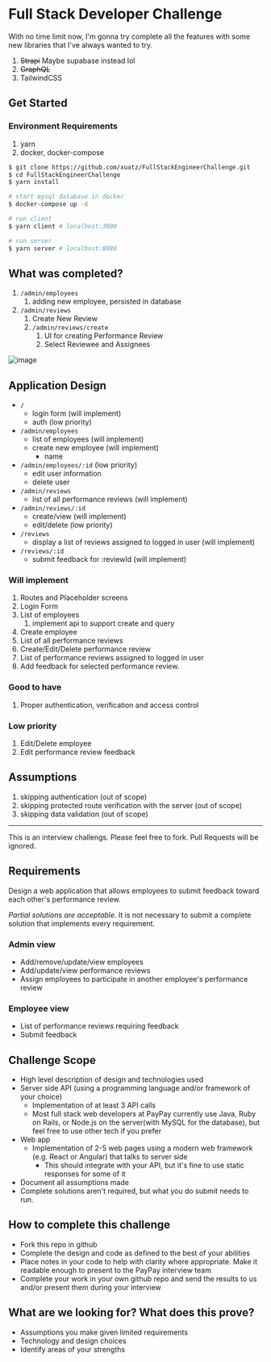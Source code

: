 # Full Stack Developer Challenge

With no time limit now, I'm gonna try complete all the features with some new libraries that I've always wanted to try.

1. ~~Strapi~~ Maybe supabase instead lol
2. ~~GraphQL~~
3. TailwindCSS

## Get Started

### Environment Requirements

1. yarn
2. docker, docker-compose

```sh
$ git clone https://github.com/xuatz/FullStackEngineerChallenge.git
$ cd FullStackEngineerChallenge
$ yarn install

# start mysql database in docker
$ docker-compose up -d

# run client
$ yarn client # localhost:3000

# run server
$ yarn server # localhost:8080
```

## What was completed?

1. `/admin/employees`
   1. adding new employee, persisted in database
1. `/admin/reviews`
   1. Create New Review
   1. `/admin/reviews/create`
      1. UI for creating Performance Review
      1. Select Reviewee and Assignees

![image](https://raw.githubusercontent.com/xuatz/FullStackEngineerChallenge/master/demo.gif)

## Application Design

- `/`
  - login form (will implement)
  - auth (low priority)
- `/admin/employees`
  - list of employees (will implement)
  - create new employee (will implement)
    - name
- `/admin/employees/:id` (low priority)
  - edit user information
  - delete user
- `/admin/reviews`
  - list of all performance reviews (will implement)
- `/admin/reviews/:id`
  - create/view (will implement)
  - edit/delete (low priority)
- `/reviews`
  - display a list of reviews assigned to logged in user (will implement)
- `/reviews/:id`
  - submit feedback for :reviewId (will implement)

### Will implement

1. Routes and Placeholder screens
1. Login Form
1. List of employees
   1. implement api to support create and query
1. Create employee
1. List of all performance reviews
1. Create/Edit/Delete performance review
1. List of performance reviews assigned to logged in user
1. Add feedback for selected performance review.

### Good to have

1. Proper authentication, verification and access control

### Low priority

1. Edit/Delete employee
1. Edit performance review feedback

## Assumptions

1. skipping authentication (out of scope)
1. skipping protected route verification with the server (out of scope)
1. skipping data validation (out of scope)

---

This is an interview challengs. Please feel free to fork. Pull Requests will be ignored.

## Requirements

Design a web application that allows employees to submit feedback toward each other's performance review.

_Partial solutions are acceptable._ It is not necessary to submit a complete solution that implements every requirement.

### Admin view

- Add/remove/update/view employees
- Add/update/view performance reviews
- Assign employees to participate in another employee's performance review

### Employee view

- List of performance reviews requiring feedback
- Submit feedback

## Challenge Scope

- High level description of design and technologies used
- Server side API (using a programming language and/or framework of your choice)
  - Implementation of at least 3 API calls
  - Most full stack web developers at PayPay currently use Java, Ruby on Rails, or Node.js on the server(with MySQL for the database), but feel free to use other tech if you prefer
- Web app
  - Implementation of 2-5 web pages using a modern web framework (e.g. React or Angular) that talks to server side
    - This should integrate with your API, but it's fine to use static responses for some of it
- Document all assumptions made
- Complete solutions aren't required, but what you do submit needs to run.

## How to complete this challenge

- Fork this repo in github
- Complete the design and code as defined to the best of your abilities
- Place notes in your code to help with clarity where appropriate. Make it readable enough to present to the PayPay interview team
- Complete your work in your own github repo and send the results to us and/or present them during your interview

## What are we looking for? What does this prove?

- Assumptions you make given limited requirements
- Technology and design choices
- Identify areas of your strengths
